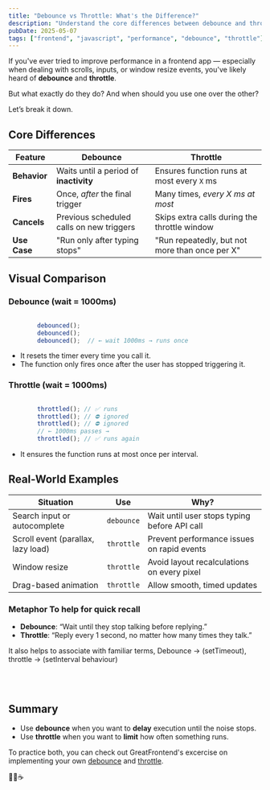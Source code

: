 ```yaml
---
title: "Debounce vs Throttle: What's the Difference?"
description: "Understand the core differences between debounce and throttle, with real-world examples and when to use each in your frontend applications."
pubDate: 2025-05-07
tags: ["frontend", "javascript", "performance", "debounce", "throttle"]
---
```


If you've ever tried to improve performance in a frontend app — especially when dealing with scrolls, inputs, or window resize events, you've likely heard of **debounce** and **throttle**.

But what exactly do they do? And when should you use one over the other?

Let’s break it down.


## Core Differences

| Feature     | **Debounce**                                | **Throttle**                                 |
|-------------|----------------------------------------------|-----------------------------------------------|
| **Behavior**| Waits until a period of **inactivity**       | Ensures function runs at most every `X` ms    |
| **Fires**   | Once, *after* the final trigger              | Many times, *every X ms at most*              |
| **Cancels** | Previous scheduled calls on new triggers     | Skips extra calls during the throttle window  |
| **Use Case**| "Run only after typing stops"                | "Run repeatedly, but not more than once per X"|



## Visual Comparison

###  Debounce (wait = 1000ms)

```js

        debounced();
        debounced();
        debounced();  // ← wait 1000ms → runs once

````

* It resets the timer every time you call it.
* The function only fires once after the user has stopped triggering it.



### Throttle (wait = 1000ms)

```js

        throttled(); // ✅ runs
        throttled(); // ⛔ ignored
        throttled(); // ⛔ ignored
        // ← 1000ms passes →
        throttled(); // ✅ runs again

```

* It ensures the function runs at most once per interval.


## Real-World Examples

| Situation                          | Use        | Why?                                         |
| ---------------------------------- | ---------- | -------------------------------------------- |
| Search input or autocomplete       | `debounce` | Wait until user stops typing before API call |
| Scroll event (parallax, lazy load) | `throttle` | Prevent performance issues on rapid events   |
| Window resize                      | `throttle` | Avoid layout recalculations on every pixel   |
| Drag-based animation               | `throttle` | Allow smooth, timed updates                  |



### Metaphor To help for quick recall

* **Debounce**: “Wait until they stop talking before replying.”
* **Throttle**: “Reply every 1 second, no matter how many times they talk.”

It also helps to associate with familiar terms, Debounce -> (setTimeout), throttle -> (setInterval behaviour)




<br/>
<br/>


## Summary

* Use **debounce** when you want to **delay** execution until the noise stops.
* Use **throttle** when you want to **limit** how often something runs.


To practice both, you can check out GreatFrontend's excercise on implementing your own [debounce](https://www.greatfrontend.com/interviews/study/gfe75/questions/javascript/debounce) and [throttle](https://www.greatfrontend.com/questions/javascript/throttle).


 ✌🏼☕️
